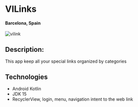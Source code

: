 # VILinks

#### Barcelona, Spain

![vilink](https://user-images.githubusercontent.com/37933287/116012466-e5d96900-a62a-11eb-9392-1ca04e6ae8b0.png)

## Description:
This app keep all your special links organized by categories

## Technologies
* Android Kotlin
* JDK 15
* RecyclerView, login, menu, navigation intent to the web link
